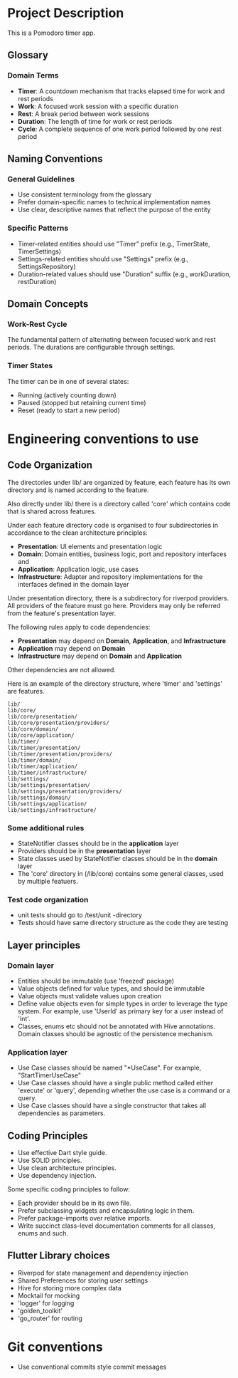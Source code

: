 # Project Description

This is a Pomodoro timer app.

## Glossary

### Domain Terms

- **Timer**: A countdown mechanism that tracks elapsed time for work and rest periods
- **Work**: A focused work session with a specific duration
- **Rest**: A break period between work sessions
- **Duration**: The length of time for work or rest periods
- **Cycle**: A complete sequence of one work period followed by one rest period

## Naming Conventions

### General Guidelines
- Use consistent terminology from the glossary
- Prefer domain-specific names to technical implementation names
- Use clear, descriptive names that reflect the purpose of the entity

### Specific Patterns
- Timer-related entities should use "Timer" prefix (e.g., TimerState, TimerSettings)
- Settings-related entities should use "Settings" prefix (e.g., SettingsRepository)
- Duration-related values should use "Duration" suffix (e.g., workDuration, restDuration)

## Domain Concepts

### Work-Rest Cycle
The fundamental pattern of alternating between focused work and rest periods. The durations are configurable through settings.

### Timer States
The timer can be in one of several states:
- Running (actively counting down)
- Paused (stopped but retaining current time)
- Reset (ready to start a new period)


# Engineering conventions to use

## Code Organization

The directories under lib/ are organized by feature, each feature has its own directory and
is named according to the feature.

Also directly under lib/ there is a directory called 'core' which contains code that is shared across features.

Under each feature directory code is organised to four subdirectories in accordance to the clean architecture principles:
- **Presentation**: UI elements and presentation logic
- **Domain**: Domain entities, business logic, port and repository interfaces and
- **Application**: Application logic, use cases
- **Infrastructure**: Adapter and repository implementations for the interfaces defined in the domain layer

Under presentation directory, there is a subdirectory for riverpod providers. All providers of the feature must go here.
Providers may only be referred from the feature's presentation layer.

The following rules apply to code dependencies:

- **Presentation** may depend on **Domain**, **Application**, and **Infrastructure**
- **Application** may depend on **Domain**
- **Infrastructure** may depend on **Domain** and **Application**

Other dependencies are not allowed.

Here is an example of the directory structure, where 'timer' and 'settings' are features.

```
lib/
lib/core/
lib/core/presentation/
lib/core/presentation/providers/
lib/core/domain/
lib/core/application/
lib/timer/
lib/timer/presentation/
lib/timer/presentation/providers/
lib/timer/domain/
lib/timer/application/
lib/timer/infrastructure/
lib/settings/
lib/settings/presentation/
lib/settings/presentation/providers/
lib/settings/domain/
lib/settings/application/
lib/settings/infrastructure/
```

### Some additional rules
- StateNotifier classes should be in the **application** layer
- Providers should be in the **presentation** layer
- State classes used by StateNotifier classes should be in the **domain** layer
- The 'core' directory in (/lib/core) contains some general classes, used by multiple featuers.

### Test code organization
- unit tests should go to /test/unit -directory
- Tests should have same directory structure as the code they are testing

## Layer principles

### Domain layer

- Entities should be immutable (use 'freezed' package)
- Value objects defined for value types, and should be immutable
- Value objects must validate values upon creation
- Define value objects even for simple types in order to leverage the type system. For example, use 'UserId' as primary key for a user instead of 'int'.
- Classes, enums etc should not be annotated with Hive annotations. Domain classes should be agnostic of the persistence
  mechanism.

### Application layer

- Use Case classes should be named "*UseCase". For example, "StartTimerUseCase"
- Use Case classes should have a single public method called either 'execute' or 'query', depending whether the use case is a command or a query.
- Use Case classes should have a single constructor that takes all dependencies as parameters.

## Coding Principles

- Use effective Dart style guide.
- Use SOLID principles.
- Use clean architecture principles.
- Use dependency injection.

Some specific coding principles to follow:

- Each provider should be in its own file.
- Prefer subclassing widgets and encapsulating logic in them.
- Prefer package-imports over relative imports.
- Write succinct class-level documentation comments for all classes, enums and such.

## Flutter Library choices

- Riverpod for state management and dependency injection
- Shared Preferences for storing user settings
- Hive for storing more complex data
- Mocktail for mocking
- 'logger' for logging
- 'golden_toolkit'
- 'go_router' for routing

# Git conventions

- Use conventional commits style commit messages